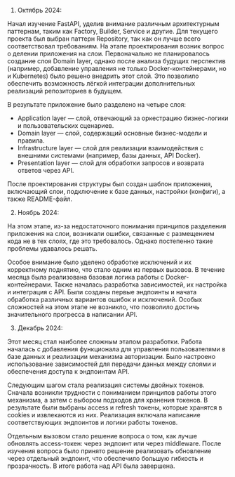 1. Октябрь 2024:

Начал изучение FastAPI, уделив внимание различным архитектурным паттернам, таким как Factory, Builder, Service и другие. Для текущего проекта был выбран паттерн Repository, так как он лучше всего соответствовал требованиям. На этапе проектирования возник вопрос о делении приложения на слои. Первоначально не планировалось создание слоя Domain layer, однако после анализа будущих перспектив (например, добавление управления не только Docker-контейнерами, но и Kubernetes) было решено внедрить этот слой. Это позволило обеспечить возможность лёгкой интеграции дополнительных реализаций репозиториев в будущем.

В результате приложение было разделено на четыре слоя:
- Application layer — слой, отвечающий за оркестрацию бизнес-логики и пользовательских сценариев.
- Domain layer — слой, содержащий основные бизнес-модели и правила.
- Infrastructure layer — слой для реализации взаимодействия с внешними системами (например, базы данных, API Docker).
- Presentation layer — слой для обработки запросов и возврата ответов через API.

После проектирования структуры был создан шаблон приложения, включающий слои, подключение к базе данных, настройки (конфиги), а также README-файл.



2. Ноябрь 2024:

На этом этапе, из-за недостаточного понимания принципов разделения приложения на слои, возникали ошибки, связанные с размещением кода не в тех слоях, где это требовалось. Однако постепенно такие проблемы удавалось решать. 

Особое внимание было уделено обработке исключений и их корректному поднятию, что стало одним из первых вызовов. В течение месяца была реализована базовая логика работы с Docker-контейнерами. Также началась разработка зависимостей, их настройка и интеграция с API. Были созданы первые эндпоинты и начата обработка различных вариантов ошибок и исключений. Особых сложностей на этом этапе не возникло, что позволило достичь значительного прогресса в написании API.



3. Декабрь 2024:

Этот месяц стал наиболее сложным этапом разработки. Работа началась с добавления функционала для управления пользователями в базе данных и реализации механизма авторизации. Было настроено использование зависимостей для передачи данных между слоями и обеспечения доступа к эндпоинтам API.

Следующим шагом стала реализация системы двойных токенов. Сначала возникли трудности с пониманием принципов работы этого механизма, а затем с выбором подходов для хранения токенов. В результате были выбраны access и refresh токены, которые хранятся в cookies и извлекаются из них. Реализация включала написание соответствующих эндпоинтов и логики работы токенов.

Отдельным вызовом стало решение вопроса о том, как лучше обновлять access-токен: через эндпоинт или через middleware. После изучения вопроса было принято решение реализовать обновление через отдельный эндпоинт, что обеспечило большую гибкость и прозрачность. В итоге работа над API была завершена.